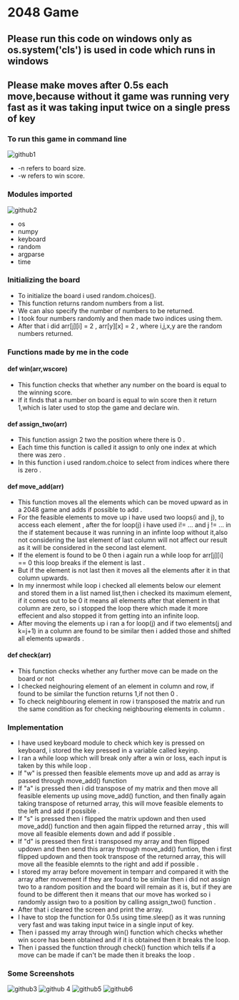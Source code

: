# 2048 Game
## Please run this code on windows only as os.system('cls') is used in code which runs in windows
## Please make moves after 0.5s each move,because without it game was running very fast as it was taking input twice on a single press of key
### To run this game in command line 
![github1](https://user-images.githubusercontent.com/64823050/82174010-e3d03b80-98ec-11ea-9121-2946b13195fe.JPG)
* -n refers to board size.
* -w refers to win score.
### Modules imported
![github2](https://user-images.githubusercontent.com/64823050/82174203-82f53300-98ed-11ea-99b0-919e82086e48.JPG)
* os
* numpy
* keyboard
* random
* argparse
* time
### Initializing the board
* To initialize the board i used random.choices().
* This function returns random numbers from a list.
* We can also specify the number of numbers to be returned.
* I took four numbers randomly and then made two indices using them.
* After that i did arr[j][i] = 2 , arr[y][x] = 2 , where i,j,x,y are the random numbers returned. 
### Functions made by me in the code
#### def win(arr,wscore)
* This function checks that whether any number on the board is equal to the winning score.
* If it finds that a number on board is equal to win score then it return 1,which is later used to stop the game and declare win.
#### def assign_two(arr) 
* This function assign 2 two the position where there is 0 .
* Each time this function is called it assign to only one index at which there was zero . 
* In this function i used random.choice to select from indices where there is zero .
#### def move_add(arr)
* This function moves all the elements which can be moved upward as in a 2048 game and adds if possible to add .
* For the feasible elements to move up i have used two loops(i and j), to access each element , after the for loop(j) i have used i!= ... and j != ... in the if statement because it was running in an infinte loop without it,also not considering the last element of last column will not affect our result as it will be considered in the second last element.
* If the element is found to be 0 then i again run a while loop for arr[j][i] == 0 this loop breaks if the element is last .
* But if the element is not last then it moves all the elements after it in that column upwards.
* In my innermost while loop i checked all elements below our element and stored them in a list named list,then i checked its maximum element, if it comes out to be 0 it means all elements after that element in that column are zero, so i stopped the loop there which made it more effecient and also stopped it from getting into an infinite loop.
* After moving the elements up i ran a for loop(j) and if two elements(j and k=j+1) in a column are found to be similar then i added those and shifted all elements upwards .
#### def check(arr)
* This function checks whether any further move can be made on the board or not
* I checked neighouring element of an element in column and row, if found to be similar the function returns 1,if not then 0 .
* To check neighbouring element in row i transposed the matrix and run the same condition as for checking neighbouring elements in column .
### Implementation
* I have used keyboard module to check which key is pressed on keyboard, i stored the key pressed in a variable called keyinp.
* I ran a while loop which will break only after a win or loss, each input is taken by this while loop . 
* If "w" is pressed then feasible elements move up and add as array is passed through move_add() function
* If "a" is pressed then i did transpose of my matrix and then move all feasible elements up using move_add() function, and then finally again taking transpose of returned array, this will move feasible elements to the left and add if possible . 
* If "s" is pressed then i flipped the matrix updown and then used move_add() function and then again flipped the returned array , this will move all feasible elements down and add if possible .
* If "d" is pressed then first i transposed my array and then flipped updown and then send this array through move_add() funtion, then i first flipped updown and then took transpose of the returned array, this will move all the feasible elemnts to the right and add if possible .
* I stored my array before movement in temparr and compared it with the array after movement if they are found to be similar then i did not assign two to a random position and the board will remain as it is, but if they are found to be different then it means that our move has worked so i randomly assign two to a position by calling assign_two() function .
* After that i cleared the screen and print the array.
* I have to stop the function for 0.5s using time.sleep() as it was running very fast and was taking input twice in a single input of key.
* Then i passed my array through win() function which checks whether win score has been obtained and if it is obtained then it breaks the loop.
* Then i passed the function through check() function which tells if a move can be made if can't be made then it breaks the loop .
### Some Screenshots
![github3](https://user-images.githubusercontent.com/64823050/82177433-14b56e00-98f7-11ea-811c-1933de259faf.JPG)
![github 4](https://user-images.githubusercontent.com/64823050/82177450-2565e400-98f7-11ea-88ec-3258486310cf.JPG)
![github5](https://user-images.githubusercontent.com/64823050/82177460-2f87e280-98f7-11ea-8eec-c6bd94835220.JPG)
![github6](https://user-images.githubusercontent.com/64823050/82177483-3b73a480-98f7-11ea-9d89-a8138cae34fc.JPG)
